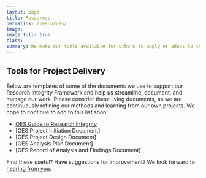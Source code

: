 ```yaml
---
layout: page
title: Resources
permalink: /resources/
image:
image_full: true
class:
summary: We make our tools available for others to apply or adapt to their own work. 
---
```

## Tools for Project Delivery

Below are templates of some of the documents we use to support our Research Integrity Framework and help us streamline, document, and manage our work. Please consider these living documents, as we are continuously refining our methods and learning from our own projects. We hope to continue to add to this list soon! 

- [OES Guide to Research Integrity]({{site.baseurl}}/assets/files/ResearchIntegrity.pdf)
- [OES Project Initiation Document]
- [OES Project Design Document]
- [OES Analysis Plan Document]
- [OES Record of Analysis and Findings Document]

Find these useful? Have suggestions for improvement? We look forward to <a href="mailto:oes@gsa.gov?subject=Approach">hearing from you</a>.
